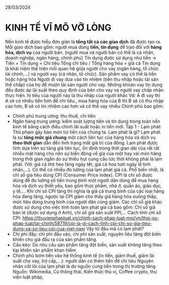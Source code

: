 28/03/2024
# KINH TẾ VĨ MÔ VỠ LÒNG
Nền kinh tế được hiểu đơn giản là **tổng tất cả các giao dịch** đã được tạo ra.
Mỗi giao dịch bao gồm: người mua dùng **tiền, tín dụng** để trao đổi với **hàng hóa, dịch vụ** của người bán. (người mua và người bán có thể là cá nhân, doanh nghiệp, ngân hàng, chính phủ)
Tín dụng được sử dụng như tiền
-> Tiền + Tín dụng = Chi tiêu
Tổng chi tiêu / Tổng hàng hóa = giá cả 
Tín dụng là khái niệm thể hiện mối quan hệ giữa người cho vay (ngân hàng, tổ chức tài chính,...) và người vay (cá nhân, tổ chức). Sản phẩm vay có thể là tiền hoặc hàng hóa Người đi vay dựa vào tín nhiệm (tiền thu nhập hoặc tài sản thế chấp) của họ để mượn tài sản người cho vay. Những khoản vay tín dụng đều được áp lãi suất theo quy định của bên cho vay và người vay chấp nhận thực hiện.
hi tiêu của người này là thu nhập của người khâc
Vd: A đi vay thì A sẽ có nhiều tiền hơn để chi tiêu., mua hàng hóa của B thì B sẽ có thu nhập cao hơn, B sẽ có tín nhiệm cao hơn và có thể vay nhiều
Chính phủ bao gồm: 
- Chính phủ trung ương: thu thuế, chi tiền
- Ngân hàng trung ương: kiểm soát lượng tiền và tín dụng trong toàn nền kinh tế bằng cách điều chỉnh lãi suất hoặc in tiền mới. 
Tập 1 - Lạm phát: Thủ phạm gây bào mòn túi tiền của chúng ta.
Lạm phát là gì?
Lạm phát là sự **tăng mức giá chung** một cách liên tục của hàng hóa và dịch vụ **theo thời gian** dẫn đến tình trạng mất giá trị của đồng. Lạm phát được tính dựa trên sự tăng giá liên tục, ổn định trong thời gian dài của rất rất nhiều mặt hàng cho nên sự biến động về giá của một hay vài món hàng trong thời gian ngắn do sự thiếu hụt cung cầu tức thời không phải là lạm phát. (Vd: giá cả thịt heo tăng ngày tết, giá cả hoa tươi ngày lễ tình nhân,...). 
Có thể có nhiều đo lường của lạm phát giá cả. Phổ biến nhất, là chỉ số giá tiêu dùng CPI (Consumer Price Index). CPI là chỉ số được dùng để đo lường số tiền trung bình một người dân dùng để mua hàng hóa và dịch vụ thiết yếu, bao gồm thực phẩm, nhà ở, quần áo, giáo dục, y tế,… Khi chỉ số CPI tăng thì nghĩa là giá cả trung bình của các loại hàng hóa đang tăng, ngược lại CPI giảm cho thấy giá hàng hóa xuống thấp, mức tiêu dùng trung bình của người dân cũng giảm. Các chỉ số giá khác được sử dụng cho việc tính toán lạm phát giá cả bao gồm: Chỉ số giá bán lẻ (được sử dụng ở Anh), chỉ số giá sản xuất PPI,...
Cách tính chỉ số CPI: 
https://thuvienphapluat.vn/chinh-sach-phap-luat-moi/vn/thoi-su-phap-luat/tai-chinh/58719/cpi-la-gi-cach-tinh-cpi-chi-so-gia-tieu-dung-va-so-lieu-cpi-cua-viet-nam
Vậy từ đâu mà có lạm phát?
- Chi phí đẩy: chi phí đầu vào, chi phí sản xuất, nguyên liệu tăng đột biến khiến cho giá đầu ra của sản phẩm tăng. 
- Cầu kéo: Do nhu cầu sản phẩm tăng đột biến, sản xuất không tăng theo kịp khiến sản phẩm khan hiếm
- Chính phủ bơm tiền vào hệ thống kinh tế (in tiền, giảm thuế, giảm lãi suất cho vay, trợ cấp,...): người dân có thêm tiền để chi tiêu
Nguyên nhân cốt lõi của lạm phát là do nguồn cung tiền trong thị trường tăng
Nguồn: Wikimedia, Cú thông thái, Kiến thức thú vị, Coffee crypto, thư viện luật pháp, 
